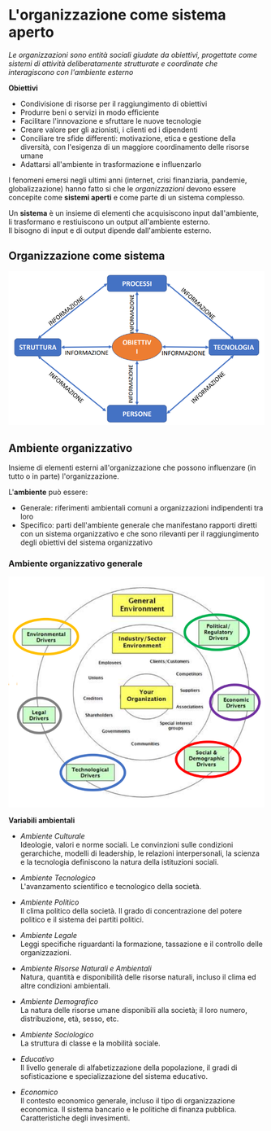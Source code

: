 # L'organizzazione come sistema aperto

_Le organizzazioni sono entità sociali giudate da obiettivi, progettate come sistemi di attività deliberatamente strutturate e coordinate che interagiscono con l'ambiente esterno_

<b>Obiettivi</b>
 - Condivisione di risorse per il raggiungimento di obiettivi
 - Produrre beni o servizi in modo efficiente
 - Facilitare l'innovazione e sfruttare le nuove tecnologie
 - Creare valore per gli azionisti, i clienti ed i dipendenti
 - Conciliare tre sfide differenti: motivazione, etica e gestione della diversità, con l'esigenza di un maggiore coordinamento delle risorse umane
 - Adattarsi all'ambiente in trasformazione e influenzarlo


I fenomeni emersi negli ultimi anni (internet, crisi finanziaria, pandemie, globalizzazione) hanno fatto si che le _organizzazioni_ devono essere concepite come <b>sistemi aperti</b> e come parte di un sistema complesso.

Un <b>sistema</b> è un insieme di elementi che acquisiscono input dall'ambiente, li trasformano e restiuiscono un output all'ambiente esterno.
<br>
Il bisogno di input e di output dipende dall'ambiente esterno.

## Organizzazione come sistema

![Organizzazione come sistema](/assets/sistemi_informativi/company_as_system.png)

## Ambiente organizzativo
Insieme di elementi esterni all'organizzazione che possono influenzare (in tutto o in parte) l'organizzazione.

L'<b>ambiente</b> può essere:
 - Generale: riferimenti ambientali comuni a organizzazioni indipendenti tra loro
 - Specifico: parti dell'ambiente generale che manifestano rapporti diretti con un sistema organizzativo e che sono rilevanti per il raggiungimento degli obiettivi del sistema organizzativo

### Ambiente organizzativo generale

![Ambiente generale](/assets/sistemi_informativi/general_environment.png)

<b>Variabili ambientali</b>

 - _Ambiente Culturale_<br>
Ideologie, valori e norme sociali. Le convinzioni sulle condizioni gerarchiche, modelli di leadership, le relazioni interpersonali, la scienza e la tecnologia definiscono la natura della istituzioni sociali.

 - _Ambiente Tecnologico_<br>
L'avanzamento scientifico e tecnologico della società.

 - _Ambiente Politico_<br>
Il clima politico della società. Il grado di concentrazione del potere politico e il sistema dei partiti politici.

 - _Ambiente Legale_<br>
Leggi specifiche riguardanti la formazione, tassazione e il controllo delle organizzazioni.

 - _Ambiente Risorse Naturali e Ambientali_<br>
Natura, quantità e disponibilità delle risorse naturali, incluso il clima ed altre condizioni ambientali.

 - _Ambiente Demografico_<br>
La natura delle risorse umane disponibili alla società; il loro numero, distribuzione, età, sesso, etc.

 - _Ambiente Sociologico_<br>
La struttura di classe e la mobilità sociale.

 - _Educativo_<br>
Il livello generale di alfabetizzazione della popolazione, il gradi di sofisticazione e specializzazione del sistema educativo.

 - _Economico_<br>
Il contesto economico generale, incluso il tipo di organizzazione economica. Il sistema bancario e le politiche di finanza pubblica.
Caratteristiche degli invesimenti.



